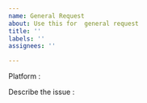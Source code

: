 ```yaml
---
name: General Request
about: Use this for  general request
title: ''
labels: ''
assignees: ''

---
```


Platform : 

Describe the issue :

